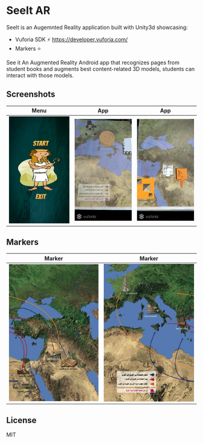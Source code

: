 # SeeIt AR

SeeIt is an Augemnted Reality application built with Unity3d showcasing:

  - Vuforia SDK :zap: https://developer.vuforia.com/
  - Markers :star:
  
See it An Augmented Reality Android app that recognizes pages from student books and augments best content-related 3D models, students can interact with those models.

## Screenshots

Menu            |  App          |  App
:-------------------------:|:-------------------------:|:-------------------------:
![](https://github.com/Ahmedc2l/SeeIt/blob/master/menu.png)  |  ![](https://github.com/Ahmedc2l/SeeIt/blob/master/game1.png) | ![](https://github.com/Ahmedc2l/SeeIt/blob/master/game2.png)

## Markers

Marker            |  Marker          
:-------------------------:|:-------------------------:|
![](https://github.com/Ahmedc2l/SeeIt/blob/master/marker1.jpg)  |  ![](https://github.com/Ahmedc2l/SeeIt/blob/master/marker2.jpg) | ![](https://github.com/Ahmedc2l/SeeIt/blob/master/game2.png)


License
----

MIT
